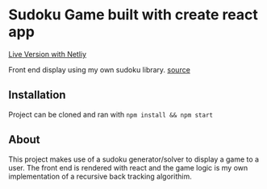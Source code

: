 # Sudoku Game built with create react app

[Live Version with Netliy](https://inspiring-fermat-c3347a.netlify.app/)

Front end display using my own sudoku library. [source](https://github.com/DoubleJ-G/sudoku)

## Installation

Project can be cloned and ran with `npm install && npm start`

## About

This project makes use of a sudoku generator/solver to display a game to a user. The front end is rendered with react and the game logic is my own implementation of a recursive back tracking algorithim.

